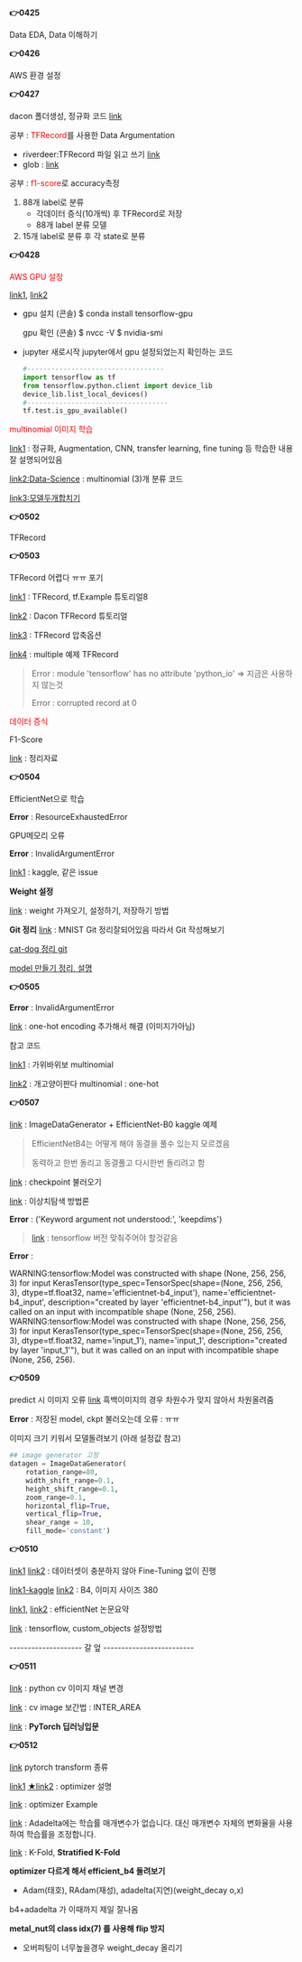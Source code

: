 **👉0425**

Data EDA, Data 이해하기



**👉0426**

AWS 환경 설정



**👉0427**

dacon 폴더생성, 정규화 코드 [link](https://dacon.io/competitions/official/235894/codeshare/4750?page=1&dtype=recent)

공부 : <span style="color:red">TFRecord</span>를 사용한 Data Argumentation

- riverdeer:TFRecord 파일 읽고 쓰기 [link](https://velog.io/@riverdeer/TFRecord-%ED%8C%8C%EC%9D%BC-%EC%9D%BD%EA%B3%A0-%EC%93%B0%EA%B8%B0)
- glob : [link](https://wikidocs.net/83)

공부 : <span style="color:red">f1-score</span>로 accuracy측정



1. 88개 label로 분류
   - 각데이터 증식(10개씩) 후 TFRecord로 저장
   - 88개 label 분류 모델
2. 15개 label로 분류 후 각 state로 분류



**👉0428**

<span style="color:red">AWS GPU 설정</span>

[link1](https://rdmkyg.blogspot.com/2021/05/ubuntu-cuda-python.html), [link2](https://hengbokhan.tistory.com/75)

- gpu 설치 (콘솔)
  $ conda install tensorflow-gpu

  gpu 확인 (콘솔)
  $ nvcc -V
  $ nvidia-smi

- jupyter 새로시작
  jupyter에서 gpu 설정되었는지 확인하는 코드

  ```python
  #----------------------------------
  import tensorflow as tf
  from tensorflow.python.client import device_lib
  device_lib.list_local_devices()
  #-----------------------------------
  tf.test.is_gpu_available()
  ```



<span style="color:red">multinomial 이미지 학습</span>

[link1](https://keraskorea.github.io/posts/2018-10-24-little_data_powerful_model/) : 정규화, Augmentation, CNN, transfer learning, fine tuning 등 학습한 내용 잘 설명되어있음

[link2:Data-Science](https://velog.io/@robert-lee/Tensorflow-Keras-Multi-Class-Classification-%EC%9D%84-%EA%B5%AC%ED%98%84%ED%95%B4%EB%B3%B4%EC%9E%90) : multinomial (3)개 분류 코드

[link3:모델두개합치기](https://www.facebook.com/groups/TensorFlowKR/permalink/675251819482546/?comment_id=675256699482058&reply_comment_id=675269169480811)



**👉0502**

TFRecord



**👉0503**

TFRecord 어렵다 ㅠㅠ 포기

[link1](https://limjun92.github.io/assets/TensorFlow%202.0%ED%8A%9C%ED%86%A0%EB%A6%AC%EC%96%BC/3.%20%EB%8D%B0%EC%9D%B4%ED%84%B0%20%EB%A1%9C%EB%93%9C%20%EB%B0%8F%20%EC%82%AC%EC%A0%84%20%EC%B2%98%EB%A6%AC/%5B%ED%8A%9C%ED%86%A0%EB%A6%AC%EC%96%BC8%5D%20TFRecord%EC%99%80%20tf.Example/) : TFRecord, tf.Example 튜토리얼8

[link2](https://dacon.io/codeshare/1731) : Dacon TFRecord 튜토리얼 

[link3](https://velog.io/@springkim/tfrecord-%EC%95%95%EC%B6%95-%EC%98%B5%EC%85%98-%EA%B4%80%EB%A0%A8) : TFRecord 압축옵션

[link4](https://engineer-mole.tistory.com/206) : multiple 예제 TFRecord

> Error : module 'tensorflow' has no attribute 'python_io' => 지금은 사용하지 않는것
>
> Error : corrupted record at 0



<span style="color:red">데이터 증식</span>



F1-Score

[link](https://blog.naver.com/PostView.nhn?blogId=wideeyed&logNo=221531940245) : 정리자료



**👉0504**

EfficientNet으로 학습

**Error** : ResourceExhaustedError

GPU메모리 오류

**Error** : InvalidArgumentError

[link1](https://www.kaggle.com/questions-and-answers/170273) : kaggle, 같은 issue

**Weight 설정**

[link](https://ryanclaire.blogspot.com/2020/08/keras-weights.html00) : weight 가져오기, 설정하기, 저장하기 방법

**Git 정리** [link](https://github.com/zalandoresearch/fashion-mnist) : MNIST Git 정리잘되어있음 따라서 Git 작성해보기

[cat-dog 정리 git](https://github.com/KerasKorea/KEKOxTutorial/blob/master/27_little_data_powerful_model.md)

[model 만들기 정리, 설명](https://tykimos.tistory.com/13)



**👉0505**

**Error** : InvalidArgumentError

[link](https://luvbb.tistory.com/5) : one-hot encoding 추가해서 해결 (이미지가아님)

참고 코드 

[link1](https://wikidocs.net/73910) : 가위바위보 multinomial 

[link2](https://velog.io/@robert-lee/Tensorflow-Keras-Multi-Class-Classification-%EC%9D%84-%EA%B5%AC%ED%98%84%ED%95%B4%EB%B3%B4%EC%9E%90) : 개고양이판다 multinomial : one-hot



**👉0507**

[link](https://www.kaggle.com/code/archisha26/imagedatagenerator-efficientnet-b0/notebook) : ImageDataGenerator + EfficientNet-B0 kaggle 예제

> EfficientNetB4는 어떻게 해야 동결을 풀수 있는지 모르겠음
>
> 동력하고 한번 돌리고 동결풀고 다시한번 돌리려고 함

[link](https://www.tensorflow.org/tutorials/keras/save_and_load?hl=ko) : checkpoint 불러오기

[link](https://www.cognex.com/ko-kr/blogs/deep-learning/research/anomaly-detection-overview-1-introduction-anomaly-detection) : 이상치탐색 방법론

**Error** : ('Keyword argument not understood:', 'keepdims')

> [link](https://discuss.streamlit.io/t/unable-to-load-my-saved-model-using-tensorflow-keras/13026/11) : tensorflow 버전 맞춰주어야 할것같음

**Error** : 

WARNING:tensorflow:Model was constructed with shape (None, 256, 256, 3) for input KerasTensor(type_spec=TensorSpec(shape=(None, 256, 256, 3), dtype=tf.float32, name='efficientnet-b4_input'), name='efficientnet-b4_input', description="created by layer 'efficientnet-b4_input'"), but it was called on an input with incompatible shape (None, 256, 256). 
WARNING:tensorflow:Model was constructed with shape (None, 256, 256, 3) for input KerasTensor(type_spec=TensorSpec(shape=(None, 256, 256, 3), dtype=tf.float32, name='input_1'), name='input_1', description="created by layer 'input_1'"), but it was called on an input with incompatible shape (None, 256, 256).



**👉0509**

predict 시 이미지 오류 [link](https://stackoverflow.com/questions/40119743/convert-a-grayscale-image-to-a-3-channel-image) 흑백이미지의 경우 차원수가 맞지 않아서 차원올려줌

**Error** : 저장된 model, ckpt 불러오는데 오류 : ㅠㅠ

이미지 크기 키워서 모델돌려보기 (아래 설정값 참고)

```python
## image generator 고정
datagen = ImageDataGenerator(
    rotation_range=80,
    width_shift_range=0.1,
    height_shift_range=0.1,
    zoom_range=0.1,
    horizontal_flip=True,
    vertical_flip=True,
    shear_range = 10,
    fill_mode='constant')
```



**👉0510**

[link1](https://newindow.tistory.com/254) [link2](https://ang-love-chang.tistory.com/120) : 데이터셋이 충분하지 않아 Fine-Tuning 없이 진행

[link1-kaggle](https://keras.io/examples/vision/image_classification_efficientnet_fine_tuning/) [link2](https://keep-steady.tistory.com/35) : B4, 이미지 사이즈 380

[link1](https://kmhana.tistory.com/26), [link2](https://hoya012.github.io/blog/EfficientNet-review/) : efficientNet 논문요약

[link](https://www.tensorflow.org/guide/keras/save_and_serialize?hl=en) : tensorflow, custom_objects 설정방법



-------------------- 갈 엎 -------------------------



**👉0511**

[link](https://tempdev.tistory.com/32) : python cv 이미지 채널 변경

[link](https://deep-learning-study.tistory.com/185) : cv image 보간법 : INTER_AREA

[link](https://wikidocs.net/57165) : **PyTorch 딥러닝입문** 





**👉0512**

[link](https://pytorch.org/vision/stable/auto_examples/plot_transforms.html#sphx-glr-auto-examples-plot-transforms-py%20%EC%B6%9C%EC%B2%98:%20https://nomalcy.tistory.com/191%20[NOMALCY]) pytorch transform 종류

[link1](https://twinw.tistory.com/247) [★link2](https://dbstndi6316.tistory.com/297) : optimizer 설명

[link](https://www.programcreek.com/python/example/92673/torch.optim.Adadelta) : optimizer Example

[link](https://d2l.ai/chapter_optimization/adadelta.html) : Adadelta에는 학습률 매개변수가 없습니다. 대신 매개변수 자체의 변화율을 사용하여 학습률을 조정합니다.

[link](https://blog.naver.com/PostView.naver?blogId=sjy5448&logNo=222427780700&parentCategoryNo=153&categoryNo=&viewDate=&isShowPopularPosts=true&from=search) : K-Fold, **Stratified K-Fold**



**optimizer 다르게 해서 efficient_b4 돌려보기**

- Adam(태호), RAdam(재성), adadelta(지연)(weight_decay o,x)



b4+adadelta 가 이때까지 제일 잘나옴



**metal_nut의 class idx(7) 를 사용해 flip 방지**



* 오버피팅이 너무높을경우 weight_decay 올리기
